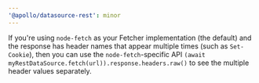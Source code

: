 ```yaml
---
'@apollo/datasource-rest': minor
---
```


If you're using `node-fetch` as your Fetcher implementation (the default) and the response has header names that appear multiple times (such as `Set-Cookie`), then you can use the `node-fetch`-specific API `(await myRestDataSource.fetch(url)).response.headers.raw()` to see the multiple header values separately.
